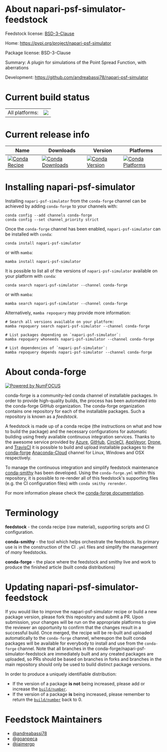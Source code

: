 About napari-psf-simulator-feedstock
====================================

Feedstock license: [BSD-3-Clause](https://github.com/conda-forge/napari-psf-simulator-feedstock/blob/main/LICENSE.txt)

Home: https://pypi.org/project/napari-psf-simulator

Package license: BSD-3-Clause

Summary: A plugin for simulations of the Point Spread Function, with aberrations

Development: https://github.com/andreabassi78/napari-psf-simulator

Current build status
====================


<table><tr><td>All platforms:</td>
    <td>
      <a href="https://dev.azure.com/conda-forge/feedstock-builds/_build/latest?definitionId=16631&branchName=main">
        <img src="https://dev.azure.com/conda-forge/feedstock-builds/_apis/build/status/napari-psf-simulator-feedstock?branchName=main">
      </a>
    </td>
  </tr>
</table>

Current release info
====================

| Name | Downloads | Version | Platforms |
| --- | --- | --- | --- |
| [![Conda Recipe](https://img.shields.io/badge/recipe-napari--psf--simulator-green.svg)](https://anaconda.org/conda-forge/napari-psf-simulator) | [![Conda Downloads](https://img.shields.io/conda/dn/conda-forge/napari-psf-simulator.svg)](https://anaconda.org/conda-forge/napari-psf-simulator) | [![Conda Version](https://img.shields.io/conda/vn/conda-forge/napari-psf-simulator.svg)](https://anaconda.org/conda-forge/napari-psf-simulator) | [![Conda Platforms](https://img.shields.io/conda/pn/conda-forge/napari-psf-simulator.svg)](https://anaconda.org/conda-forge/napari-psf-simulator) |

Installing napari-psf-simulator
===============================

Installing `napari-psf-simulator` from the `conda-forge` channel can be achieved by adding `conda-forge` to your channels with:

```
conda config --add channels conda-forge
conda config --set channel_priority strict
```

Once the `conda-forge` channel has been enabled, `napari-psf-simulator` can be installed with `conda`:

```
conda install napari-psf-simulator
```

or with `mamba`:

```
mamba install napari-psf-simulator
```

It is possible to list all of the versions of `napari-psf-simulator` available on your platform with `conda`:

```
conda search napari-psf-simulator --channel conda-forge
```

or with `mamba`:

```
mamba search napari-psf-simulator --channel conda-forge
```

Alternatively, `mamba repoquery` may provide more information:

```
# Search all versions available on your platform:
mamba repoquery search napari-psf-simulator --channel conda-forge

# List packages depending on `napari-psf-simulator`:
mamba repoquery whoneeds napari-psf-simulator --channel conda-forge

# List dependencies of `napari-psf-simulator`:
mamba repoquery depends napari-psf-simulator --channel conda-forge
```


About conda-forge
=================

[![Powered by
NumFOCUS](https://img.shields.io/badge/powered%20by-NumFOCUS-orange.svg?style=flat&colorA=E1523D&colorB=007D8A)](https://numfocus.org)

conda-forge is a community-led conda channel of installable packages.
In order to provide high-quality builds, the process has been automated into the
conda-forge GitHub organization. The conda-forge organization contains one repository
for each of the installable packages. Such a repository is known as a *feedstock*.

A feedstock is made up of a conda recipe (the instructions on what and how to build
the package) and the necessary configurations for automatic building using freely
available continuous integration services. Thanks to the awesome service provided by
[Azure](https://azure.microsoft.com/en-us/services/devops/), [GitHub](https://github.com/),
[CircleCI](https://circleci.com/), [AppVeyor](https://www.appveyor.com/),
[Drone](https://cloud.drone.io/welcome), and [TravisCI](https://travis-ci.com/)
it is possible to build and upload installable packages to the
[conda-forge](https://anaconda.org/conda-forge) [Anaconda-Cloud](https://anaconda.org/)
channel for Linux, Windows and OSX respectively.

To manage the continuous integration and simplify feedstock maintenance
[conda-smithy](https://github.com/conda-forge/conda-smithy) has been developed.
Using the ``conda-forge.yml`` within this repository, it is possible to re-render all of
this feedstock's supporting files (e.g. the CI configuration files) with ``conda smithy rerender``.

For more information please check the [conda-forge documentation](https://conda-forge.org/docs/).

Terminology
===========

**feedstock** - the conda recipe (raw material), supporting scripts and CI configuration.

**conda-smithy** - the tool which helps orchestrate the feedstock.
                   Its primary use is in the construction of the CI ``.yml`` files
                   and simplify the management of *many* feedstocks.

**conda-forge** - the place where the feedstock and smithy live and work to
                  produce the finished article (built conda distributions)


Updating napari-psf-simulator-feedstock
=======================================

If you would like to improve the napari-psf-simulator recipe or build a new
package version, please fork this repository and submit a PR. Upon submission,
your changes will be run on the appropriate platforms to give the reviewer an
opportunity to confirm that the changes result in a successful build. Once
merged, the recipe will be re-built and uploaded automatically to the
`conda-forge` channel, whereupon the built conda packages will be available for
everybody to install and use from the `conda-forge` channel.
Note that all branches in the conda-forge/napari-psf-simulator-feedstock are
immediately built and any created packages are uploaded, so PRs should be based
on branches in forks and branches in the main repository should only be used to
build distinct package versions.

In order to produce a uniquely identifiable distribution:
 * If the version of a package **is not** being increased, please add or increase
   the [``build/number``](https://docs.conda.io/projects/conda-build/en/latest/resources/define-metadata.html#build-number-and-string).
 * If the version of a package **is** being increased, please remember to return
   the [``build/number``](https://docs.conda.io/projects/conda-build/en/latest/resources/define-metadata.html#build-number-and-string)
   back to 0.

Feedstock Maintainers
=====================

* [@andreabassi78](https://github.com/andreabassi78/)
* [@goanpeca](https://github.com/goanpeca/)
* [@jaimergp](https://github.com/jaimergp/)

